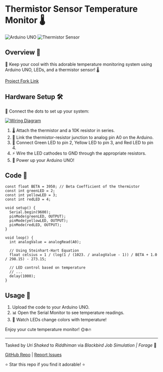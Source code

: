 # Thermistor Sensor Temperature Monitor 🌡️

![Arduino UNO](https://img.shields.io/badge/Arduino%20UNO-Compatible-brightgreen)
![Thermistor Sensor](https://img.shields.io/badge/Thermistor-Sensor-blue)

## Overview 🌟

🤖 Keep your cool with this adorable temperature monitoring system using Arduino UNO, LEDs, and a thermistor sensor! 🌡️

<a href="https://wokwi.com/projects/376191748870785025">Project Fork Link</a>

## Hardware Setup 🛠️

🔌 Connect the dots to set up your system:

<a href="https://user-images.githubusercontent.com/cdnjmusic/Thermister-Sensor-Check/wiring-diagram.png">
  <img src="https://user-images.githubusercontent.com/cdnjmusic/Thermister-Sensor-Check/wiring-diagram.png" alt="Wiring Diagram">
</a>

1. 🌡️ Attach the thermistor and a 10K resistor in series.
2. 🧊 Link the thermistor-resistor junction to analog pin A0 on the Arduino.
3. 💚 Connect Green LED to pin 2, Yellow LED to pin 3, and Red LED to pin 4.
4. ⚡ Wire the LED cathodes to GND through the appropriate resistors.
5. 🤖 Power up your Arduino UNO!

## Code 🚀

```arduino
const float BETA = 3950; // Beta Coefficient of the thermistor
const int greenLED = 2;
const int yellowLED = 3;
const int redLED = 4;

void setup() {
  Serial.begin(9600);
  pinMode(greenLED, OUTPUT);
  pinMode(yellowLED, OUTPUT);
  pinMode(redLED, OUTPUT);
}

void loop() {
  int analogValue = analogRead(A0);
  
  // Using Steinhart-Hart Equation
  float celsius = 1 / (log(1 / (1023. / analogValue - 1)) / BETA + 1.0 / 298.15) - 273.15;
  
  // LED control based on temperature
  // ...
  delay(1000);
}
```

## Usage 🚴

1. Upload the code to your Arduino UNO.
2. 📊 Open the Serial Monitor to see temperature readings.
3. 🌈 Watch LEDs change colors with temperature!

Enjoy your cute temperature monitor! 🌞❄️🔥

---

Tasked by *Uri Shaked* to *Riddhiman* via *Blackbird Job Simulation | Forage* 🤖

[GitHub Repo](https://github.com/cdnjmusic/Thermister-Sensor-Check) | [Report Issues](https://github.com/cdnjmusic/Thermister-Sensor-Check/issues)

⭐ Star this repo if you find it adorable! ⭐
